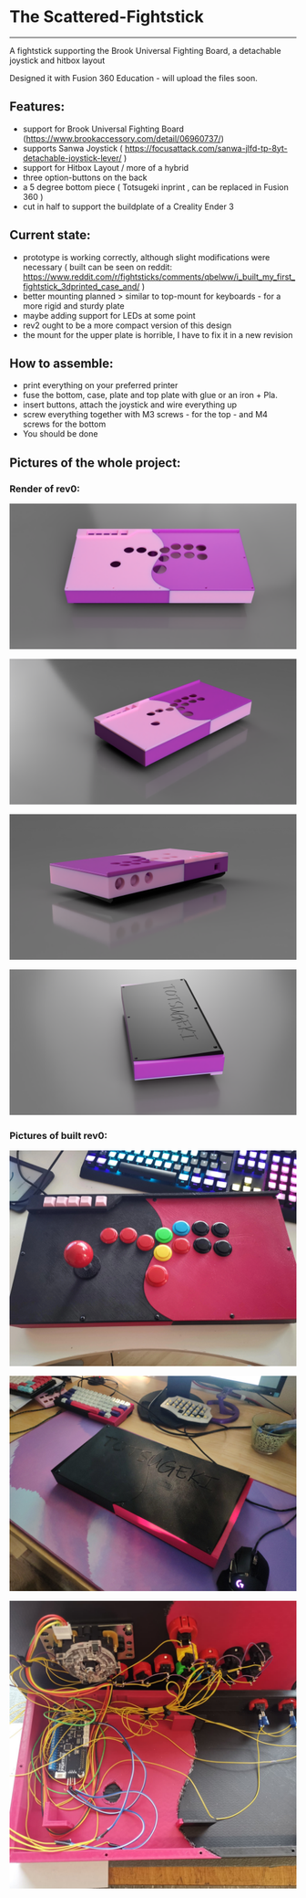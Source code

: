 # The Scattered-Fightstick
---

A fightstick supporting the Brook Universal Fighting Board, a detachable joystick  and hitbox layout


Designed it with Fusion 360 Education - will upload the files soon. 

## Features:

- support for Brook Universal Fighting Board (https://www.brookaccessory.com/detail/06960737/)
- supports Sanwa Joystick ( https://focusattack.com/sanwa-jlfd-tp-8yt-detachable-joystick-lever/ ) 
- support for Hitbox Layout / more of a hybrid
- three option-buttons on the back 
- a 5 degree bottom piece ( Totsugeki inprint , can be replaced in Fusion 360 )
- cut in half to support the buildplate of a Creality Ender 3 

## Current state:

- prototype is working correctly, although slight modifications were necessary ( built can be seen on reddit: https://www.reddit.com/r/fightsticks/comments/qbelww/i_built_my_first_fightstick_3dprinted_case_and/ ) 
- better mounting planned > similar to top-mount for keyboards - for a more rigid and sturdy plate 
- maybe adding support for LEDs at some point 
- rev2 ought to be a more compact version of this design
- the mount for the upper plate is horrible, I have to fix it in a new revision

## How to assemble:

- print everything on your preferred printer
- fuse the bottom, case, plate and top plate with glue or an iron + Pla.
- insert buttons, attach the joystick and wire everything up
- screw everything together with M3 screws - for the top - and M4 screws for the bottom 
- You should be done

## Pictures of the whole project:

### Render of rev0:

![renderfull2](/files_images/case-render/render_full2.png)

![renderfull1](/files_images/case-render/render_full0.png)

![renderback](/files_images/case-render/render_back0.png)

![renderbottom](/files_images/case-render/render_bottom0.png)

### Pictures of built rev0:

![built_front](/files_images/case-built/built_front.jpg)

![built bottom](/files_images/case-built/built_bottom.jpg)

![built inside](/files_images/case-built/built_inside.jpg)
